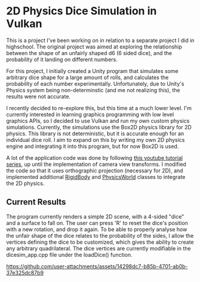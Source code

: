 # 2D Physics Dice Simulation in Vulkan

This is a project I've been working on in relation to a separate project I did in highschool. The original project was aimed at exploring the relationship between the shape of an unfairly shaped d6 (6 sided dice), and the probability
of it landing on different numbers.

For this project, I initially created a Unity program that simulates some arbitrary dice shape for a large amount of rolls, and calculates the probability of each number experimentally. Unfortunately, due to Unity's Physics system
being non-determinstic (and me not realizing this), the results were not accurate.

I recently decided to re-explore this, but this time at a much lower level. I'm currently interested in learning graphics programming with low level graphics APIs, so I decided to use Vulkan and run my own custom physics simulations.
Currently, the simulations use the Box2D physics library for 2D physics. This library is not deterministic, but it is accurate enough for an individual dice roll. I aim to expand on this by writing my own 2D physics engine and integrating
it into this program, but for now Box2D is used.

A lot of the application code was done by following [this youtube tutorial series](https://www.youtube.com/watch?v=Y9U9IE0gVHA&list=PL8327DO66nu9qYVKLDmdLW_84-yE4auCR), up until the implementation of camera view transforms.
I modified the code so that it uses orthographic projection (necessary for 2D), and implemented additional [RigidBody](https://github.com/nathanrun1/2d-dice-sim/blob/main/DiceSimulation/src/dicesim_rigidbody.hpp) and [PhysicsWorld](https://github.com/nathanrun1/2d-dice-sim/blob/main/DiceSimulation/src/dicesim_physics_world.hpp) classes to integrate the 2D physics.

## Current Results

The program currently renders a simple 2D scene, with a 4-sided "dice" and a surface to fall on. The user can press 'R' to reset the dice's position with a new rotation, and drop it again. 
To be able to properly analyse how the unfair shape of the dice relates to the probability of the sides, I allow the vertices defining the dice to be customized, which gives the ability to create any arbitrary quadrilateral.
The dice vertices are currently modifiable in the dicesim_app.cpp file under the loadDice() function.

https://github.com/user-attachments/assets/14298dc7-b85b-4701-ab0b-37e325dc87b9
